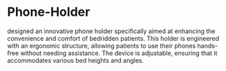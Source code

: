 # Phone-Holder
designed an innovative phone holder specifically aimed at enhancing the convenience and comfort of bedridden patients. This holder is engineered with an ergonomic structure, allowing patients to use their phones hands-free without needing assistance. The device is adjustable, ensuring that it accommodates various bed heights and angles.
